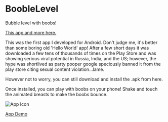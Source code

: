 # BoobleLevel
Bubble level with boobs!

[This app and more here.](https://greenhacker.dev/portfolio/apps/)

This was the first app I developed for Android. Don't judge me, it's better than some boring old 'Hello World' app! After a few short days it was downloaded a few tens of thousands of times on the Play Store and was showing serious viral potential in Russia, India, and the US; however, the hype was shortlived as party pooper google speciously banned it from the play store citing sexual content violation...lame.

However not to worry, you can still download and install the .apk from here.

Once installed, you can play with boobs on your phone! Shake and touch the animated breasts to make the boobs bounce.

![App Icon](https://github.com/toadlyBroodle/BoobleLevel/blob/master/res/drawable-xxhdpi-v4/ic_launcher.png)

[App Demo](https://youtu.be/kMBOlnuZ3Sw)
